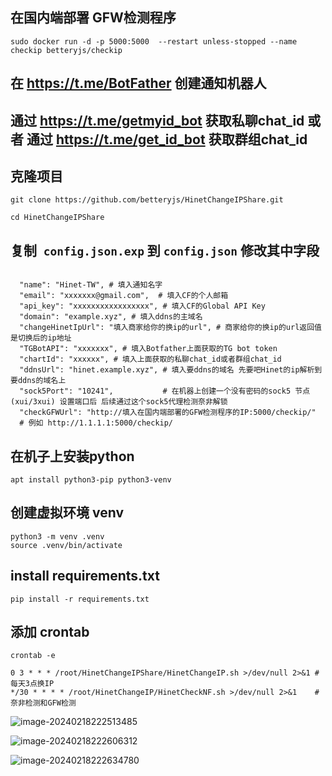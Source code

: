 ## 在国内端部署 GFW检测程序

```shell
sudo docker run -d -p 5000:5000  --restart unless-stopped --name checkip betteryjs/checkip

```

## 在 https://t.me/BotFather 创建通知机器人 
## 通过 https://t.me/getmyid_bot 获取私聊chat_id 或者 通过 https://t.me/get_id_bot 获取群组chat_id


## 克隆项目

```shell
git clone https://github.com/betteryjs/HinetChangeIPShare.git

cd HinetChangeIPShare
```

## 复制` config.json.exp` 到 `config.json` 修改其中字段

```shell

  "name": "Hinet-TW", # 填入通知名字
  "email": "xxxxxxx@gmail.com",  # 填入CF的个人邮箱
  "api_key": "xxxxxxxxxxxxxxxxx", # 填入CF的Global API Key	
  "domain": "example.xyz", # 填入ddns的主域名
  "changeHinetIpUrl": "填入商家给你的换ip的url", # 商家给你的换ip的url返回值是切换后的ip地址
  "TGBotAPI": "xxxxxxx", # 填入Botfather上面获取的TG bot token
  "chartId": "xxxxxx", # 填入上面获取的私聊chat_id或者群组chat_id
  "ddnsUrl": "hinet.example.xyz", # 填入要ddns的域名 先要吧Hinet的ip解析到要ddns的域名上
  "sock5Port": "10241",           # 在机器上创建一个没有密码的sock5 节点 (xui/3xui) 设置端口后 后续通过这个sock5代理检测奈非解锁
  "checkGFWUrl": "http://填入在国内端部署的GFW检测程序的IP:5000/checkip/"
  # 例如 http://1.1.1.1:5000/checkip/
```


## 在机子上安装python

```
apt install python3-pip python3-venv
```

## 创建虚拟环境 venv
```
python3 -m venv .venv
source .venv/bin/activate
```

## install requirements.txt

```
pip install -r requirements.txt
```


## 添加 crontab
```
crontab -e 

0 3 * * * /root/HinetChangeIPShare/HinetChangeIP.sh >/dev/null 2>&1 # 每天3点换IP
*/30 * * * * /root/HinetChangeIP/HinetCheckNF.sh >/dev/null 2>&1    # 奈非检测和GFW检测
```



![image-20240218222513485](https://oss.660114.xyz/blog-images/202402182225549.png)

![image-20240218222606312](https://oss.660114.xyz/blog-images/202402182226340.png)

![image-20240218222634780](https://oss.660114.xyz/blog-images/202402182226806.png)
